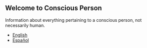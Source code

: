 ## Welcome to Conscious Person

Information about everything pertaining to a conscious person, not necessarily human.

- [English](./english/content.md)
- [Español](./español/contenido.md)
